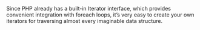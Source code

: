 Since PHP already has a built-in Iterator interface, which provides convenient integration with foreach loops, it’s very easy to create your own iterators for traversing almost every imaginable data structure.
